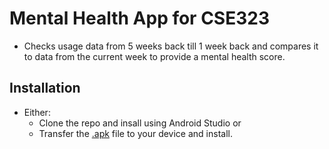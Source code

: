 # Mental Health App for CSE323
* Checks usage data from 5 weeks back till 1 week back and compares it to data from the current week to provide a mental health score.
## Installation
* Either:
    * Clone the repo and insall using Android Studio or
    * Transfer the [.apk](app/build/outputs/apk/debug/app-debug.apk) file to your device and install.
